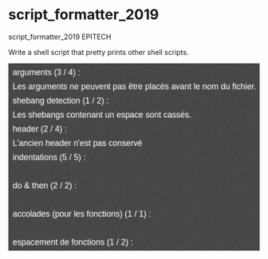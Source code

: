 # script_formatter_2019
script_formatter_2019 EPITECH

Write a shell script that pretty prints other shell scripts.

![alt text](https://github.com/Eydou/script_formatter_2019/blob/master/note.png)
